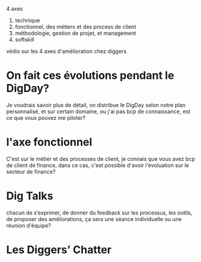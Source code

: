 
4 axes

1. technique
2. fonctionnel, des métiers et des process de client
3. méthodologie, gestion de projet, et management
4. softskill

védio sur les 4 axes d'amélioration chez diggers

# On fait ces évolutions pendant le DigDay?

Je voudrais savoir plus de détail, on distribue le DigDay selon notre plan personnalisé, et sur certain domaine, ou j'ai pas bcp de connaissance, est ce que vous pouvez me piloter? 

# l'axe fonctionnel

C'est sur le métier et des processes de client, je connais que vous avez bcp de client de finance, dans ce cas, c'est possible d'avoir l'évoluation sur le secteur de finance?

# Dig Talks

chacun de s’exprimer, de donner du feedback sur les processus, les outils, de proposer des améliorations, ça sera une séance individuelle ou une réunion d'équipe?

# Les Diggers’ Chatter

